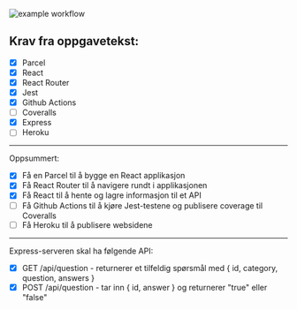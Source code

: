 ![example workflow](https://github.com/kristiania-pg6301-2022/pg6301-innlevering-SimenTrovik/actions/workflows/test.yml/badge.svg)

## Krav fra oppgavetekst:

* [x] Parcel
* [x] React
* [x] React Router
* [x] Jest
* [x] Github Actions
* [ ] Coveralls
* [x] Express
* [ ] Heroku
___
Oppsummert:
* [x] Få en Parcel til å bygge en React applikasjon
* [x] Få React Router til å navigere rundt i applikasjonen
* [x] Få React til å hente og lagre informasjon til et API
* [ ] Få Github Actions til å kjøre Jest-testene og publisere coverage til Coveralls
* [ ] Få Heroku til å publisere websidene
___
Express-serveren skal ha følgende API:
* [x] GET /api/question - returnerer et tilfeldig spørsmål med { id, category, question, answers }
* [x] POST /api/question - tar inn { id, answer } og returnerer "true" eller "false"

